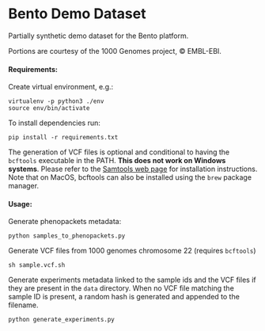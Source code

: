 # Bento Demo Dataset

Partially synthetic demo dataset for the Bento platform.

Portions are courtesy of the 1000 Genomes project, &copy; EMBL-EBI.

#### Requirements:

Create virtual environment, e.g.:

```
virtualenv -p python3 ./env
source env/bin/activate
```

To install dependencies run:

```
pip install -r requirements.txt
```
The generation of VCF files is optional and conditional to having the `bcftools` executable in the PATH. **This does not work on Windows systems**.
Please refer to the [Samtools web page](http://www.htslib.org/download/) for installation instructions. Note that on MacOS, bcftools can also be installed
using the `brew` package manager.


#### Usage:

Generate phenopackets metadata:

```
python samples_to_phenopackets.py
```

Generate VCF files from 1000 genomes chromosome 22 (requires `bcftools`)
```
sh sample.vcf.sh
```

Generate experiments metadata linked to the sample ids and the VCF files
if they are present in the `data` directory. When no VCF file matching the
sample ID is present, a random hash is generated and appended to the filename.

```
python generate_experiments.py
```
